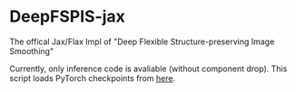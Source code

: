 # DeepFSPIS-jax
The offical Jax/Flax Impl of "Deep Flexible Structure-preserving Image Smoothing"

Currently, only inference code is avaliable (without component drop). This script loads PyTorch checkpoints from [here](https://github.com/lime-j/DeepFSPIS).
